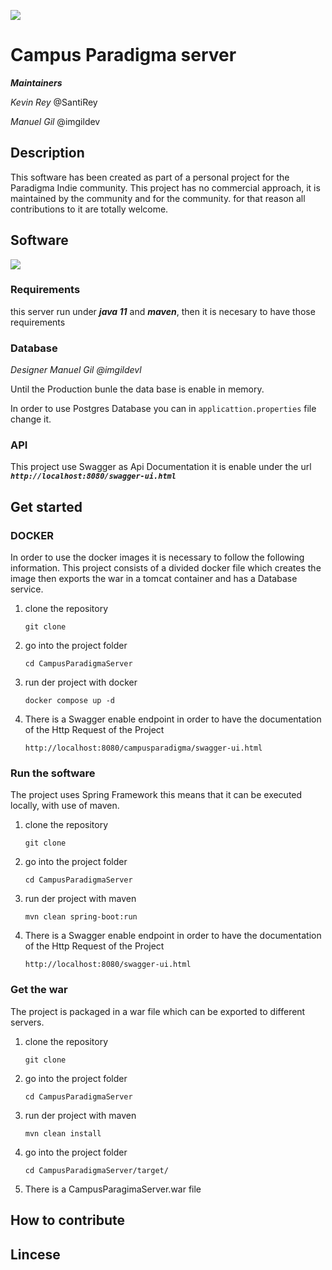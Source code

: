 ![](https://i.imgur.com/Wz59rLY.png)
# Campus Paradigma server

***Maintainers***

*Kevin Rey* @SantiRey

*Manuel Gil* @imgildev

## Description
This software has been created as part of a personal project for the Paradigma Indie community. This project has no commercial approach, it is maintained by the community and for the community. for that reason all contributions to it are totally welcome.

## Software

![](https://i.imgur.com/8jdCCHX.gif)


### Requirements

this server run under ***java 11*** and ***maven***, then it is necesary to have those requirements

### Database
*Designer Manuel Gil @imgildevl*

Until the Production bunle the data base is enable in memory.

In order to use Postgres Database you can in ```applicattion.properties``` file change it.

### API
This project use Swagger as Api Documentation it is enable under the url ***```http://localhost:8080/swagger-ui.html```***

## Get started

### DOCKER
In order to use the docker images it is necessary to follow the following information. This project consists of a divided docker file which creates the image then exports the war in a tomcat container and has a Database service.

1. clone the repository

   ```git clone```
   
2. go into the project folder

   ```cd CampusParadigmaServer```
   
3. run der project with docker

   ```docker compose up -d```
   
4. There is a Swagger enable endpoint in order to have the documentation of the Http Request of the Project

   ```http://localhost:8080/campusparadigma/swagger-ui.html```

### Run the software
The project uses Spring Framework this means that it can be executed locally, with use of maven.

1. clone the repository

   ```git clone```

2. go into the project folder
   
   ```cd CampusParadigmaServer```
   
3. run der project with maven
   
   ```mvn clean spring-boot:run```

4. There is a Swagger enable endpoint in order to have the documentation of the Http Request of the Project
   
   ```http://localhost:8080/swagger-ui.html```

### Get the war
The project is packaged in a war file which can be exported to different servers.

1. clone the repository

   ```git clone```

2. go into the project folder

   ```cd CampusParadigmaServer```

3. run der project with maven

   ```mvn clean install```
   
4. go into the project folder

   ```cd CampusParadigmaServer/target/```
   
5. There is a CampusParagimaServer.war file

## How to contribute

## Lincese
